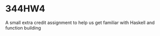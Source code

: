 # 344HW4

A small extra credit assignment to help us get familiar with Haskell and function building
